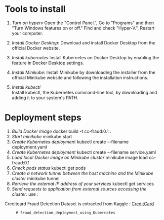 # **Tools to install**

1. *Turn on hyperv*
        Open the "Control Panel.", Go to "Programs" and then "Turn Windows features on or off."
        Find and check "Hyper-V.", Restart your computer.

2. *Install Docker Desktop*:
        Download and install Docker Desktop from the official Docker website.

3. *Install kubernetes*
        Install Kubernetes on Docker Desktop by enabling the feature in Docker Desktop settings.

4. *Install Minikube*:
        Install Minikube by downloading the installer from the official Minikube website and following the installation instructions.

5. *Install kubectl*  
        Install kubectl, the Kubernetes command-line tool, by downloading and adding it to your system's PATH.



# **Deployment steps**

1. *Build Docker Image*
          docker build -t cc-fraud:0.1 .
2. *Start minikube* 
          minikube start
3. *Create Kubernetes deployment*
          kubectl create --filename deployment.yaml
4. *Create Kubernetes deployment*
          kubectl create --filename service.yaml
5. *Load local Docker image on Minikube cluster*
          minikube image load cc-fraud:0.1
6. *Check pods status*
          kubectl get pods
7. *Create a network tunnel between the host machine and the Minikube cluster* 
          minikube tunnel
8. *Retrieve the external IP address of your services*
          kubectl get services
9. *Send requests to application from external sources accessing the cluster*.
          use <external-ip>:<port>

Creditcard Fraud Detection Dataset is extracted from Kaggle : [CreditCard](https://www.kaggle.com/datasets/mlg-ulb/creditcardfraud)






         #   f r a u d _ d e t e c t i o n _ d e p l o y m e n t _ u s i n g _ K u b e r n e t e s 
 
 
